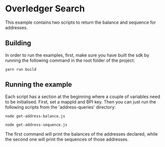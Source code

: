 # Overledger Search

This example contains two scripts to return the balance and sequence for addresses.

## Building

In order to run the examples, first, make sure you have built the sdk by running the following command in the root folder of the project:

```
yarn run build
```

## Running the example

Each script has a section at the beginning where a couple of variables need to be initialised. First, set a mappId and BPI key. Then you can just run the following scripts from the 'address-queries' directory:

```
node get-address-balance.js
```

```
node get-address-sequence.js
```

The first command will print the balances of the addresses declared, while the second one will print the sequences of those addresses.